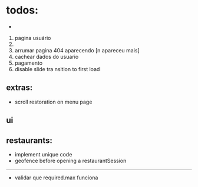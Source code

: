 # todos:

-

1. pagina usuário
1.
1. arrumar pagina 404 aparecendo [n apareceu mais]
1. cachear dados do usuario
1. pagamento
1. disable slide tra nsition to first load

## extras:

- scroll restoration on menu page

## ui

## restaurants:

- implement unique code
- geofence before opening a restaurantSession

---

- validar que required.max funciona
